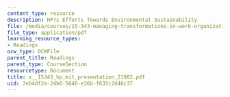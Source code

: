 ```yaml
---
content_type: resource
description: HP?s Efforts Towards Environmental Sustainability
file: /media/courses/15-343-managing-transformations-in-work-organizations-and-society-spring-2002/7eb4df2a24b65646e36bf635c2d46c37_x__15343_hp_mit_presentation_21902.pdf
file_type: application/pdf
learning_resource_types:
- Readings
ocw_type: OCWFile
parent_title: Readings
parent_type: CourseSection
resourcetype: Document
title: x__15343_hp_mit_presentation_21902.pdf
uid: 7eb4df2a-24b6-5646-e36b-f635c2d46c37
---
```

